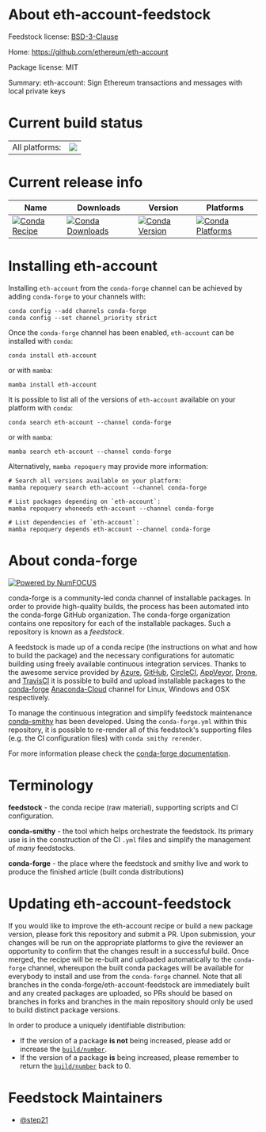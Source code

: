 About eth-account-feedstock
===========================

Feedstock license: [BSD-3-Clause](https://github.com/conda-forge/eth-account-feedstock/blob/main/LICENSE.txt)

Home: https://github.com/ethereum/eth-account

Package license: MIT

Summary: eth-account: Sign Ethereum transactions and messages with local private keys

Current build status
====================


<table><tr><td>All platforms:</td>
    <td>
      <a href="https://dev.azure.com/conda-forge/feedstock-builds/_build/latest?definitionId=10590&branchName=main">
        <img src="https://dev.azure.com/conda-forge/feedstock-builds/_apis/build/status/eth-account-feedstock?branchName=main">
      </a>
    </td>
  </tr>
</table>

Current release info
====================

| Name | Downloads | Version | Platforms |
| --- | --- | --- | --- |
| [![Conda Recipe](https://img.shields.io/badge/recipe-eth--account-green.svg)](https://anaconda.org/conda-forge/eth-account) | [![Conda Downloads](https://img.shields.io/conda/dn/conda-forge/eth-account.svg)](https://anaconda.org/conda-forge/eth-account) | [![Conda Version](https://img.shields.io/conda/vn/conda-forge/eth-account.svg)](https://anaconda.org/conda-forge/eth-account) | [![Conda Platforms](https://img.shields.io/conda/pn/conda-forge/eth-account.svg)](https://anaconda.org/conda-forge/eth-account) |

Installing eth-account
======================

Installing `eth-account` from the `conda-forge` channel can be achieved by adding `conda-forge` to your channels with:

```
conda config --add channels conda-forge
conda config --set channel_priority strict
```

Once the `conda-forge` channel has been enabled, `eth-account` can be installed with `conda`:

```
conda install eth-account
```

or with `mamba`:

```
mamba install eth-account
```

It is possible to list all of the versions of `eth-account` available on your platform with `conda`:

```
conda search eth-account --channel conda-forge
```

or with `mamba`:

```
mamba search eth-account --channel conda-forge
```

Alternatively, `mamba repoquery` may provide more information:

```
# Search all versions available on your platform:
mamba repoquery search eth-account --channel conda-forge

# List packages depending on `eth-account`:
mamba repoquery whoneeds eth-account --channel conda-forge

# List dependencies of `eth-account`:
mamba repoquery depends eth-account --channel conda-forge
```


About conda-forge
=================

[![Powered by
NumFOCUS](https://img.shields.io/badge/powered%20by-NumFOCUS-orange.svg?style=flat&colorA=E1523D&colorB=007D8A)](https://numfocus.org)

conda-forge is a community-led conda channel of installable packages.
In order to provide high-quality builds, the process has been automated into the
conda-forge GitHub organization. The conda-forge organization contains one repository
for each of the installable packages. Such a repository is known as a *feedstock*.

A feedstock is made up of a conda recipe (the instructions on what and how to build
the package) and the necessary configurations for automatic building using freely
available continuous integration services. Thanks to the awesome service provided by
[Azure](https://azure.microsoft.com/en-us/services/devops/), [GitHub](https://github.com/),
[CircleCI](https://circleci.com/), [AppVeyor](https://www.appveyor.com/),
[Drone](https://cloud.drone.io/welcome), and [TravisCI](https://travis-ci.com/)
it is possible to build and upload installable packages to the
[conda-forge](https://anaconda.org/conda-forge) [Anaconda-Cloud](https://anaconda.org/)
channel for Linux, Windows and OSX respectively.

To manage the continuous integration and simplify feedstock maintenance
[conda-smithy](https://github.com/conda-forge/conda-smithy) has been developed.
Using the ``conda-forge.yml`` within this repository, it is possible to re-render all of
this feedstock's supporting files (e.g. the CI configuration files) with ``conda smithy rerender``.

For more information please check the [conda-forge documentation](https://conda-forge.org/docs/).

Terminology
===========

**feedstock** - the conda recipe (raw material), supporting scripts and CI configuration.

**conda-smithy** - the tool which helps orchestrate the feedstock.
                   Its primary use is in the construction of the CI ``.yml`` files
                   and simplify the management of *many* feedstocks.

**conda-forge** - the place where the feedstock and smithy live and work to
                  produce the finished article (built conda distributions)


Updating eth-account-feedstock
==============================

If you would like to improve the eth-account recipe or build a new
package version, please fork this repository and submit a PR. Upon submission,
your changes will be run on the appropriate platforms to give the reviewer an
opportunity to confirm that the changes result in a successful build. Once
merged, the recipe will be re-built and uploaded automatically to the
`conda-forge` channel, whereupon the built conda packages will be available for
everybody to install and use from the `conda-forge` channel.
Note that all branches in the conda-forge/eth-account-feedstock are
immediately built and any created packages are uploaded, so PRs should be based
on branches in forks and branches in the main repository should only be used to
build distinct package versions.

In order to produce a uniquely identifiable distribution:
 * If the version of a package **is not** being increased, please add or increase
   the [``build/number``](https://docs.conda.io/projects/conda-build/en/latest/resources/define-metadata.html#build-number-and-string).
 * If the version of a package **is** being increased, please remember to return
   the [``build/number``](https://docs.conda.io/projects/conda-build/en/latest/resources/define-metadata.html#build-number-and-string)
   back to 0.

Feedstock Maintainers
=====================

* [@step21](https://github.com/step21/)

